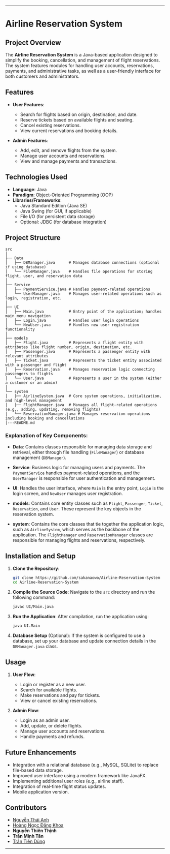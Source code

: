 
---

# Airline Reservation System

## Project Overview

The **Airline Reservation System** is a Java-based application designed to simplify the booking, cancellation, and management of flight reservations. The system features modules for handling user accounts, reservations, payments, and administrative tasks, as well as a user-friendly interface for both customers and administrators.

## Features

- **User Features**:
    - Search for flights based on origin, destination, and date.
    - Reserve tickets based on available flights and seating.
    - Cancel existing reservations.
    - View current reservations and booking details.

- **Admin Features**:
    - Add, edit, and remove flights from the system.
    - Manage user accounts and reservations.
    - View and manage payments and transactions.

## Technologies Used

- **Language**: Java
- **Paradigm**: Object-Oriented Programming (OOP)
- **Libraries/Frameworks**:
    - Java Standard Edition (Java SE)
    - Java Swing (for GUI, if applicable)
    - File I/O (for persistent data storage)
    - Optional: JDBC (for database integration)

## Project Structure

```
src
│
├── Data
│   ├── DBManager.java      # Manages database connections (optional if using database)
│   └── FileManager.java    # Handles file operations for storing flight, user, and reservation data
│
├── Service
│   ├── PaymentService.java # Handles payment-related operations
│   └── UserManager.java    # Manages user-related operations such as login, registration, etc.
│
├── UI
│   ├── Main.java           # Entry point of the application; handles main menu navigation
│   ├── Login.java          # Handles user login operations
│   └── NewUser.java        # Handles new user registration functionality
│
├── models
│   ├── Flight.java         # Represents a flight entity with attributes like flight number, origin, destination, etc.
│   ├── Passenger.java      # Represents a passenger entity with relevant attributes
│   ├── Ticket.java         # Represents the ticket entity associated with a passenger and flight
│   ├── Reservation.java    # Manages reservation logic connecting passengers to flights
│   └── User.java           # Represents a user in the system (either a customer or an admin)
│
└── system
│   ├── AirlineSystem.java  # Core system operations, initialization, and high-level management
│   ├── FlightManager.java  # Manages all flight-related operations (e.g., adding, updating, removing flights)
│   └── ReservationManager.java # Manages reservation operations including booking and cancellations
│---README.md
```

### Explanation of Key Components:

- **Data**: Contains classes responsible for managing data storage and retrieval, either through file handling (`FileManager`) or database management (`DBManager`).

- **Service**: Business logic for managing users and payments. The `PaymentService` handles payment-related operations, and the `UserManager` is responsible for user authentication and management.

- **UI**: Handles the user interface, where `Main` is the entry point, `Login` is the login screen, and `NewUser` manages user registration.

- **models**: Contains core entity classes such as `Flight`, `Passenger`, `Ticket`, `Reservation`, and `User`. These represent the key objects in the reservation system.

- **system**: Contains the core classes that tie together the application logic, such as `AirlineSystem`, which serves as the backbone of the application. The `FlightManager` and `ReservationManager` classes are responsible for managing flights and reservations, respectively.

## Installation and Setup

1. **Clone the Repository**:
   ```bash
   git clone https://github.com/sakanaowo/Airline-Reservation-System
   cd Airline-Reservation-System
   ```

2. **Compile the Source Code**:
   Navigate to the `src` directory and run the following command:
   ```bash
   javac UI/Main.java
   ```

3. **Run the Application**:
   After compilation, run the application using:
   ```bash
   java UI.Main
   ```

4. **Database Setup** (Optional):
   If the system is configured to use a database, set up your database and update connection details in the `DBManager.java` class.

## Usage

1. **User Flow**:
    - Login or register as a new user.
    - Search for available flights.
    - Make reservations and pay for tickets.
    - View or cancel existing reservations.

2. **Admin Flow**:
    - Login as an admin user.
    - Add, update, or delete flights.
    - Manage user accounts and reservations.
    - Handle payments and refunds.

## Future Enhancements

- Integration with a relational database (e.g., MySQL, SQLite) to replace file-based data storage.
- Improved user interface using a modern framework like JavaFX.
- Implementing additional user roles (e.g., airline staff).
- Integration of real-time flight status updates.
- Mobile application version.

## Contributors

- [Nguyễn Thái Anh](https://github.com/sakanaowo)
- [Hoàng Ngọc Đăng Khoa](https://github.com/Solozyyy)
- **Nguyễn Thiên Thịnh**
- **Trần Minh Tân**
- [Trần Tiến Dũng](https://github.com/DungHieu2319)
---
